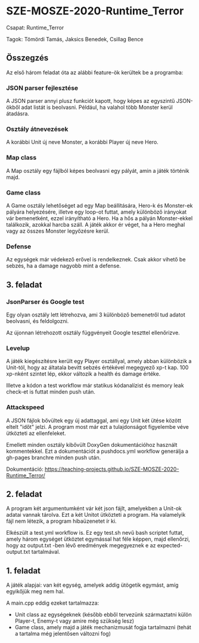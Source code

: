 # SZE-MOSZE-2020-Runtime_Terror

Csapat: Runtime_Terror

Tagok: Tömördi Tamás, Jaksics Benedek, Csillag Bence


## Összegzés

Az első három feladat óta az alábbi feature-ök kerültek be a programba:

### JSON parser fejlesztése

A JSON parser annyi plusz funkciót kapott, hogy képes az egyszintű JSON-ökből adat listát is beolvasni. Például, ha valahol több Monster kerül átadásra.

### Osztály átnevezések

A korábbi Unit új neve Monster, a korábbi Player új neve Hero.

### Map class

A Map osztály egy fájlból képes beolvasni egy pályát, amin a játék történik majd.

### Game class

A Game osztály lehetőséget ad egy Map beállítására, Hero-k és Monster-ek pályára helyezésére, illetve egy loop-ot futtat, amely különböző irányokat vár bemenetként, ezzel irányítható a Hero. Ha a hős a pályán Monster-ekkel találkozik, azokkal harcba száll. A játék akkor ér véget, ha a Hero meghal vagy az összes Monster legyőzésre kerül.

### Defense

Az egységek már védekező erővel is rendelkeznek. Csak akkor vihető be sebzés, ha a damage nagyobb mint a defense.

## 3. feladat


### JsonParser és Google test

Egy olyan osztály lett létrehozva, ami 3 különböző bemenetről tud adatot beolvasni, és feldolgozni.

Az újonnan létrehozott osztály függvényeit Google teszttel ellenőrizve.

### Levelup

A játék kiegészítésre került egy Player osztállyal, amely abban különbözik a Unit-tól, hogy az áltatala bevitt sebzés értékével megegyező xp-t kap. 100 xp-nként szintet lép, ekkor változik a health és damage értéke. 

Illetve a kódon a test workflow már statikus kódanalízist és memory leak check-et is futtat minden push után.

### Attackspeed

A JSON fájlok bővültek egy új adattaggal, ami egy Unit két ütése között eltelt "időt" jelzi. A program most már ezt a tulajdonságot figyelembe véve ütközteti az ellenfeleket.

Emellett minden osztály kibővült DoxyGen dokumentációhoz használt kommentekkel. Ezt a dokumentációt a pushdocs.yml workflow generálja a gh-pages branchre minden push után. 

Dokumentáció: https://teaching-projects.github.io/SZE-MOSZE-2020-Runtime_Terror/


## 2. feladat

A program két argumentumként vár két json fájlt, amelyekben a Unit-ok adatai vannak tárolva. Ezt a két Unitot ütközteti a program. Ha valamelyik fájl nem létezik, a program hibaüzenetet ír ki.

Elkészült a test.yml workflow is. Ez egy test.sh nevű bash scriptet futtat, amely három egységet ütköztet egymással hat féle képpen, majd ellenőrzi, hogy az output.txt -ben lévő eredmények megegyeznek e az expected-output.txt tartalmával.

## 1. feladat

A játék alapjai: van két egység, amelyek addig ütögetik egymást, amíg egyikőjük meg nem hal.

A main.cpp eddig ezeket tartalmazza:

- Unit class az egységeknek (később ebből tervezünk származtatni külön Player-t, Enemy-t vagy amire még szükség lesz)
- Game class, amely majd a játék mechanizmusát fogja tartalmazni (tehát a tartalma még jelentősen változni fog)
